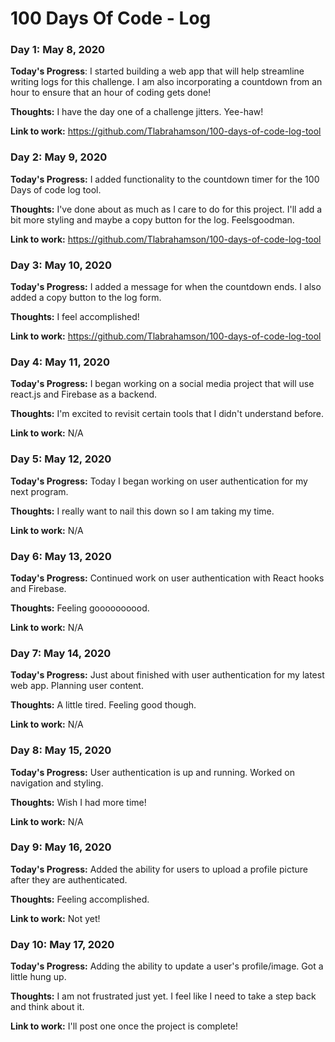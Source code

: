 # 100 Days Of Code - Log

### Day 1: May 8, 2020

**Today's Progress**:  I started building a web app that will help streamline writing logs for this challenge. I am also incorporating a countdown from an hour to ensure that an hour of coding gets done!

**Thoughts:** I have the day one of a challenge jitters. Yee-haw!

**Link to work:** https://github.com/Tlabrahamson/100-days-of-code-log-tool



### Day 2: May 9, 2020

**Today's Progress:** I added functionality to the countdown timer for the 100 Days of code log tool.

**Thoughts:** I've done about as much as I care to do for this project. I'll add a bit more styling and maybe a copy button for the log. Feelsgoodman.

**Link to work:** https://github.com/Tlabrahamson/100-days-of-code-log-tool



### Day 3: May 10, 2020

**Today's Progress:** I added a message for when the countdown ends. I also added a copy button to the log form.
            
**Thoughts:** I feel accomplished!
            
**Link to work:** https://github.com/Tlabrahamson/100-days-of-code-log-tool



### Day 4: May 11, 2020

**Today's Progress:** I began working on a social media project that will use react.js and Firebase as a backend.
            
**Thoughts:** I'm excited to revisit certain tools that I didn't understand before.
            
**Link to work:** N/A



### Day 5: May 12, 2020

**Today's Progress:** Today I began working on user authentication for my next program.
            
**Thoughts:** I really want to nail this down so I am taking my time.
            
**Link to work:** N/A



### Day 6: May 13, 2020

**Today's Progress:** Continued work on user authentication with React hooks and Firebase.
            
**Thoughts:** Feeling goooooooood.
            
**Link to work:** N/A



### Day 7: May 14, 2020

**Today's Progress:** Just about finished with user authentication for my latest web app. Planning user content.
            
**Thoughts:** A little tired. Feeling good though.
            
**Link to work:** N/A



### Day 8: May 15, 2020

**Today's Progress:** User authentication is up and running. Worked on navigation and styling.
            
**Thoughts:** Wish I had more time!
            
**Link to work:** N/A



### Day 9: May 16, 2020

**Today's Progress:** Added the ability for users to upload a profile picture after they are authenticated.
            
**Thoughts:** Feeling accomplished.
            
**Link to work:** Not yet!



### Day 10: May 17, 2020

**Today's Progress:** Adding the ability to update a user's profile/image. Got a little hung up.
            
**Thoughts:** I am not frustrated just yet. I feel like I need to take a step back and think about it.
            
**Link to work:** I'll post one once the project is complete!
